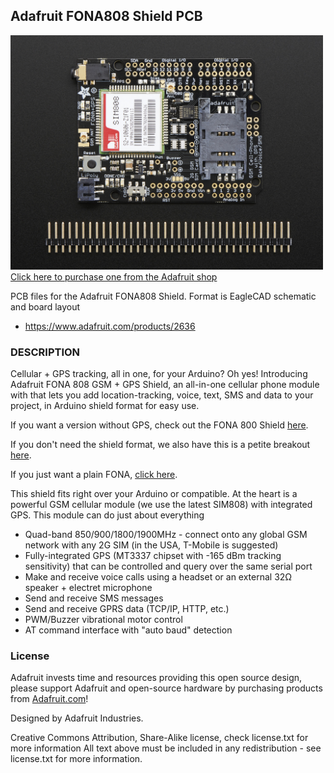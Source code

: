 ## Adafruit FONA808 Shield PCB

<a href="http://www.adafruit.com/products/2636"><img src="assets/image.jpg?raw=true" width="500px"><br/>
Click here to purchase one from the Adafruit shop</a>

PCB files for the Adafruit FONA808 Shield. Format is EagleCAD schematic and board layout
* https://www.adafruit.com/products/2636

### DESCRIPTION
Cellular + GPS tracking, all in one, for your Arduino? Oh yes! Introducing Adafruit FONA 808 GSM + GPS Shield, an all-in-one cellular phone module with that lets you add location-tracking, voice, text, SMS and data to your project, in Arduino shield format for easy use.

If you want a version without GPS, check out the FONA 800 Shield [here](https://www.adafruit.com/product/2468).

If you don't need the shield format, we also have this is a petite breakout [here](https://www.adafruit.com/product/2542).

If you just want a plain FONA, [click here](https://www.adafruit.com/product/1946).

This shield fits right over your Arduino or compatible. At the heart is a powerful GSM cellular module (we use the latest SIM808) with integrated GPS. This module can do just about everything

- Quad-band 850/900/1800/1900MHz - connect onto any global GSM network with any 2G SIM (in the USA, T-Mobile is suggested)
- Fully-integrated GPS (MT3337 chipset with -165 dBm tracking sensitivity) that can be controlled and query over the same serial port
- Make and receive voice calls using a headset or an external 32Ω speaker + electret microphone
- Send and receive SMS messages
- Send and receive GPRS data (TCP/IP, HTTP, etc.)
- PWM/Buzzer vibrational motor control
- AT command interface with "auto baud" detection

### License

Adafruit invests time and resources providing this open source design, please support Adafruit and open-source hardware by purchasing products from [Adafruit.com](https://www.adafruit.com)!

Designed by Adafruit Industries. 

Creative Commons Attribution, Share-Alike license, check license.txt for more information All text above must be included in any redistribution - see license.txt for more information.
